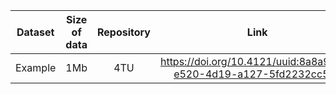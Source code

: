 | Dataset | Size of data | Repository | Link |
| ------------- |:-------------:| :-----:| :---:|
| Example     | 1Mb | 4TU | https://doi.org/10.4121/uuid:8a8a91bc-e520-4d19-a127-5fd2232cc58e |
